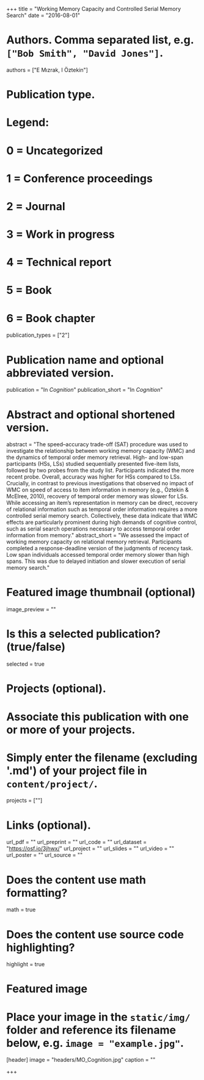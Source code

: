 +++
title = "Working Memory Capacity and Controlled Serial Memory Search"
date = "2016-08-01"

# Authors. Comma separated list, e.g. `["Bob Smith", "David Jones"]`.
authors = ["E Mızrak, I Öztekin"]

# Publication type.
# Legend:
# 0 = Uncategorized
# 1 = Conference proceedings
# 2 = Journal
# 3 = Work in progress
# 4 = Technical report
# 5 = Book
# 6 = Book chapter
publication_types = ["2"]

# Publication name and optional abbreviated version.
publication = "In *Cognition*"
publication_short = "In *Cognition*"

# Abstract and optional shortened version.

abstract = "The speed–accuracy trade-off (SAT) procedure was used to investigate the relationship between working memory capacity (WMC) and the dynamics of temporal order memory retrieval. High- and low-span participants (HSs, LSs) studied sequentially presented five-item lists, followed by two probes from the study list. Participants indicated the more recent probe. Overall, accuracy was higher for HSs compared to LSs. Crucially, in contrast to previous investigations that observed no impact of WMC on speed of access to item information in memory (e.g., Öztekin & McElree, 2010), recovery of temporal order memory was slower for LSs. While accessing an item’s representation in memory can be direct, recovery of relational information such as temporal order information requires a more controlled serial memory search. Collectively, these data indicate that WMC effects are particularly prominent during high demands of cognitive control, such as serial search operations necessary to access temporal order information from memory."
abstract_short = "We assessed the impact of working memory capacity on relational memory retrieval. Participants completed a response-deadline version of the judgments of recency task. Low span individuals accessed temporal order memory slower than high spans. This was due to delayed initiation and slower execution of serial memory search."

# Featured image thumbnail (optional)
image_preview = ""

# Is this a selected publication? (true/false)
selected = true

# Projects (optional).
#   Associate this publication with one or more of your projects.
#   Simply enter the filename (excluding '.md') of your project file in `content/project/`.
projects = [""]

# Links (optional).
url_pdf = ""
url_preprint = ""
url_code = ""
url_dataset = "https://osf.io/3jhwx/"
url_project = ""
url_slides = ""
url_video = ""
url_poster = ""
url_source = ""

# Does the content use math formatting?
math = true

# Does the content use source code highlighting?
highlight = true

# Featured image
# Place your image in the `static/img/` folder and reference its filename below, e.g. `image = "example.jpg"`.
[header]
image = "headers/MO_Cognition.jpg"
caption = ""

+++
